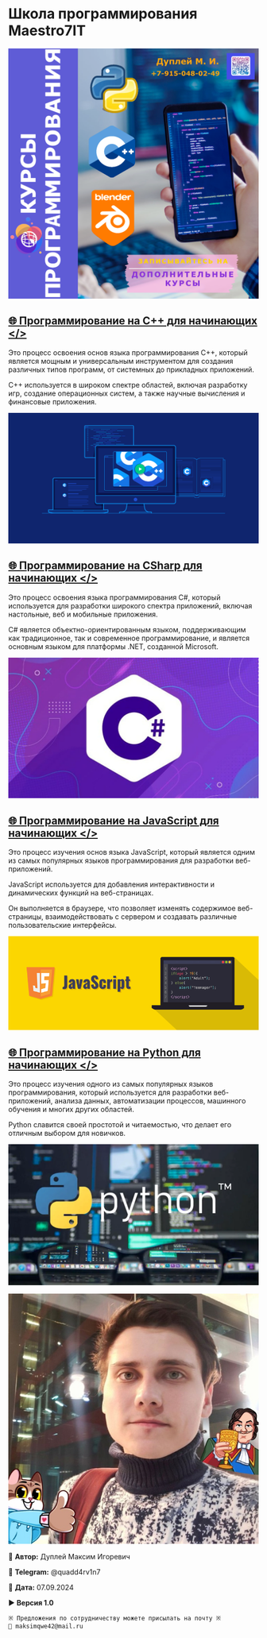# Школа программирования Maestro7IT

<!-- ![maestro7it](img/logo_maestro7it.jpg) -->

![courses_booklet](img/courses_booklet.png)

## [🌐 Программирование на С++ для начинающих </>](https://github.com/QuadDarv1ne/maestro7it_education/tree/main/c_plus_plus)

Это процесс освоения основ языка программирования C++, который является мощным и универсальным инструментом для создания различных типов программ, от системных до прикладных приложений.

C++ используется в широком спектре областей, включая разработку игр, создание операционных систем, а также научные вычисления и финансовые приложения.

![c_plus_plus](img/c_plus_plus.png)

## [🌐 Программирование на СSharp для начинающих </>](https://github.com/QuadDarv1ne/maestro7it_education/tree/main/c_sharp)

Это процесс освоения языка программирования C#, который используется для разработки широкого спектра приложений, включая настольные, веб и мобильные приложения.

C# является объектно-ориентированным языком, поддерживающим как традиционное, так и современное программирование, и является основным языком для платформы .NET, созданной Microsoft.

![c_sharp](img/c_sharp.png)

## [🌐 Программирование на JavaScript для начинающих </>](https://github.com/QuadDarv1ne/maestro7it_education/tree/main/javascript)

Это процесс изучения основ языка JavaScript, который является одним из самых популярных языков программирования для разработки веб-приложений.

JavaScript используется для добавления интерактивности и динамических функций на веб-страницах.

Он выполняется в браузере, что позволяет изменять содержимое веб-страницы, взаимодействовать с сервером и создавать различные пользовательские интерфейсы.

![javascript](img/javascript.png)

## [🌐 Программирование на Python для начинающих </>](https://github.com/QuadDarv1ne/maestro7it_education/tree/main/python)

Это процесс изучения одного из самых популярных языков программирования, который используется для разработки веб-приложений, анализа данных, автоматизации процессов, машинного обучения и многих других областей.

Python славится своей простотой и читаемостью, что делает его отличным выбором для новичков.
 
![python](img/python.png)

![dupley_maxim_igorevich](img/DupleyMI.jpg)

💼 **Автор:** Дуплей Максим Игоревич

📲 **Telegram:** @quadd4rv1n7

📅 **Дата:** 07.09.2024

▶️ **Версия 1.0**

```
※ Предложения по сотрудничеству можете присылать на почту ※
📧 maksimqwe42@mail.ru
```
